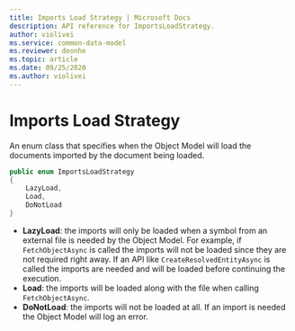 ```yaml
---
title: Imports Load Strategy | Microsoft Docs
description: API reference for ImportsLoadStrategy.
author: violivei
ms.service: common-data-model
ms.reviewer: deonhe 
ms.topic: article
ms.date: 09/25/2020
ms.author: violivei
---
```


# Imports Load Strategy

An enum class that specifies when the Object Model will load the documents imported by the document being loaded.

```csharp
public enum ImportsLoadStrategy
{
    LazyLoad,
    Load,
    DoNotLoad
}
```

* **LazyLoad**: the imports will only be loaded when a symbol from an external file is needed by the Object Model.
For example, if `FetchObjectAsync` is called the imports will not be loaded since they are not required right away. If an API like `CreateResolvedEntityAsync` is called the imports are needed and will be loaded before continuing the execution.
* **Load**: the imports will be loaded along with the file when calling `FetchObjectAsync`.
* **DoNotLoad**: the imports will not be loaded at all. If an import is needed the Object Model will log an error.
